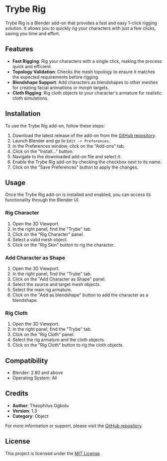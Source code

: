 # Trybe Rig

Trybe Rig is a Blender add-on that provides a fast and easy 1-click rigging solution. It allows you to quickly rig your characters with just a few clicks, saving you time and effort.

## Features

- **Fast Rigging**: Rig your characters with a single click, making the process quick and efficient.
- **Topology Validation**: Checks the mesh topology to ensure it matches the expected requirements before rigging.
- **Blendshape Support**: Add characters as blendshapes to other meshes for creating facial animations or morph targets.
- **Cloth Rigging**: Rig cloth objects to your character's armature for realistic cloth simulations.

## Installation

To use the Trybe Rig add-on, follow these steps:

1. Download the latest release of the add-on from the [GitHub repository](https://github.com/o-theophilus/Trybe-Rig).
2. Launch Blender and go to `Edit -> Preferences`.
3. In the Preferences window, click on the "Add-ons" tab.
4. Click on the "Install..." button.
5. Navigate to the downloaded add-on file and select it.
6. Enable the Trybe Rig add-on by checking the checkbox next to its name.
7. Click on the "Save Preferences" button to apply the changes.

## Usage

Once the Trybe Rig add-on is installed and enabled, you can access its functionality through the Blender UI.

### Rig Character

1. Open the 3D Viewport.
2. In the right panel, find the "Trybe" tab.
3. Click on the "Rig Character" panel.
4. Select a valid mesh object.
5. Click on the "Rig Skin" button to rig the character.

### Add Character as Shape

1. Open the 3D Viewport.
2. In the right panel, find the "Trybe" tab.
3. Click on the "Add Character as Shape" panel.
4. Select the source and target mesh objects.
5. Select the main rig armature.
6. Click on the "Add as blendshape" button to add the character as a blendshape.

### Rig Cloth

1. Open the 3D Viewport.
2. In the right panel, find the "Trybe" tab.
3. Click on the "Rig Cloth" panel.
4. Select the rig armature and the cloth objects.
5. Click on the "Rig Cloth" button to rig the cloth objects.

## Compatibility

- Blender: 2.80 and above
- Operating System: All

## Credits

- **Author**: Theophilus Ogbolu
- **Version**: 1.3
- **Category**: Object

For more information or support, please visit the [GitHub repository](https://github.com/o-theophilus/Trybe-Rig).

## License

This project is licensed under the [MIT License](https://opensource.org/licenses/MIT).
